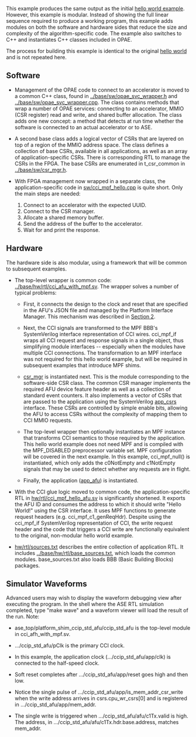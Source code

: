 This example produces the same output as the initial [hello world
example](../../01_hello_world/). However, this example is modular. Instead of
showing the full linear sequence required to produce a working program, this
example adds modules on both the software and hardware sides that reduce the
size and complexity of the algorithm-specific code. The example also switches
to C++ and instantiates C++ classes included in OPAE.

The process for building this example is identical to the original [hello
world](../../01_hello_world/) and is not repeated here.

## Software

- Management of the OPAE code to connect to an accelerator is moved to a
  common C++ class, found in
  [../base/sw/opae_svc_wrapper.h](../base/sw/opae_svc_wrapper.h) and
  [../base/sw/opae_svc_wrapper.cpp](../base/sw/opae_svc_wrapper.cpp). The
  class contains methods that wrap a number of OPAE services: connecting to an
  accelerator, MMIO (CSR register) read and write, and shared buffer
  allocation. The class adds one new concept: a method that detects at run
  time whether the software is connected to an actual accelerator or to ASE.

- A second base class adds a logical vector of CSRs that are layered on
  top of a region of the MMIO address space.  The class defines a
  collection of base CSRs, available in all applications, as well as an
  array of application-specific CSRs.  There is corresponding RTL to
  manage the CSRs in the FPGA.  The base CSRs are enumerated in
  t_csr_common in [../base/sw/csr_mgr.h](../base/sw/csr_mgr.h).

- With FPGA management now wrapped in a separate class, the
  application-specific code in [sw/cci_mpf_hello.cpp](sw/cci_mpf_hello.cpp)
  is quite short. Only the main steps are needed:

  1. Connect to an accelerator with the expected UUID.
  2. Connect to the CSR manager.
  3. Allocate a shared memory buffer.
  4. Send the address of the buffer to the accelerator.
  5. Wait for and print the response.

## Hardware

The hardware side is also modular, using a framework that will be common
to subsequent examples.

- The top-level wrapper is common code:
  [../base/hw/rtl/cci_afu_with_mpf.sv](../base/hw/rtl/cci_afu_with_mpf.sv).
  The wrapper solves a number of typical problems:

  - First, it connects the design to the clock and reset that are specified in
    the AFU's JSON file and managed by the Platform Interface Manager. This
    mechanism was described in [Section 2](../../02_platform_ifc).

  - Next, the CCI signals are transformed to the MPF BBB's SystemVerilog
    interface representation of CCI wires. cci_mpf_if wraps all CCI
    request and response signals in a single object, thus simplifying
    module interfaces -- especially when the modules have multiple CCI
    connections. The transformation to an MPF interface was not required for
    this hello world example, but will be required in subsequent examples that
    introduce MPF shims.

  - [csr_mgr](../base/hw/rtl/csr_mgr.sv) is instantiated next. This is the
    module corresponding to the software-side CSR class. The common CSR
    manager implements the required AFU device feature header as well as a
    collection of standard event counters. It also implements a vector of CSRs
    that are passed to the application using the SystemVerilog
    [app_csrs](../base/hw/rtl/csr_mgr.vh) interface. These CSRs are controlled
    by simple enable bits, allowing the AFU to access CSRs without the
    complexity of mapping them to CCI MMIO requests.

  - The top-level wrapper then optionally instantiates an MPF instance
    that transforms CCI semantics to those required by the application.
    This hello world example does not need MPF and is compiled with the
    MPF_DISABLED preprocessor variable set. MPF configuration will be
    covered in the next example.  In this example, cci_mpf_null() is
    instantiated, which only adds the c0NotEmpty and c1NotEmpty signals
    that may be used to detect whether any requests are in flight.

  - Finally, the application ([app_afu](hw/rtl/cci_mpf_hello_afu.sv)) is
    instantiated.

- With the CCI glue logic moved to common code, the application-specific RTL
  in [hw/rtl/cci_mpf_hello_afu.sv](hw/rtl/cci_mpf_hello_afu.sv) is
  significantly shortened. It exports the AFU ID and consumes the address to
  which it should write "Hello World!" using the CSR interface.  It uses MPF
  functions to generate request headers (e.g. cci_mpf_c1_genReqHdr). Despite
  using the cci_mpf_if SystemVerilog representation of CCI, the write request
  header and the code that triggers a CCI write are functionally equivalent to
  the original, non-modular hello world example.

- [hw/rtl/sources.txt](hw/rtl/sources.txt) describes the entire collection of
  application RTL. It includes
  [../base/hw/rtl/base_sources.txt](../base/hw/rtl/base_sources.txt), which
  loads the common modules. base_sources.txt also loads BBB (Basic Building
  Blocks) packages.

## Simulator Waveforms

Advanced users may wish to display the waveform debugging view after
executing the program.  In the shell where the ASE RTL simulation
completed, type "make wave" and a waveform viewer will load the result of
the run.  Note:

- ase_top/platform_shim_ccip_std_afu/ccip_std_afu is the top-level module in
  cci_afh_with_mpf.sv.

- .../ccip_std_afu/pClk is the primary CCI clock.

- In this example, the application clock (.../ccip_std_afu/app/clk) is
  connected to the half-speed clock.

- Soft reset completes after .../ccip_std_afu/app/reset goes high and then
  low.

- Notice the single pulse of .../ccip_std_afu/app/is_mem_addr_csr_write
  when the write address arrives in csrs.cpu_wr_csrs[0] and is registered
  in .../ccip_std_afu/app/mem_addr.

- The single write is triggered when .../ccip_std_afu/afu/c1Tx.valid
  is high. The address, in .../ccip_std_afu/afu/c1Tx.hdr.base.address,
  matches mem_addr.
